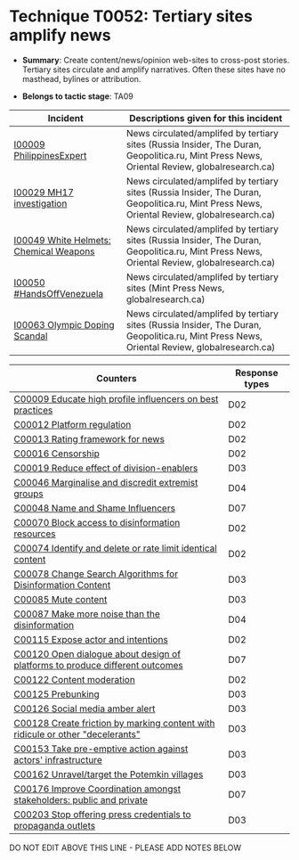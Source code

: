 # Technique T0052: Tertiary sites amplify news

* **Summary**: Create content/news/opinion web-sites to cross-post stories. Tertiary sites circulate and amplify narratives. Often these sites have no masthead, bylines or attribution. 

* **Belongs to tactic stage**: TA09


| Incident | Descriptions given for this incident |
| -------- | -------------------- |
| [I00009 PhilippinesExpert](../incidents/I00009.md) | News circulated/amplifed by tertiary sites (Russia Insider, The Duran, Geopolitica.ru, Mint Press News, Oriental Review, globalresearch.ca) |
| [I00029 MH17 investigation](../incidents/I00029.md) | News circulated/amplifed by tertiary sites (Russia Insider, The Duran, Geopolitica.ru, Mint Press News, Oriental Review, globalresearch.ca) |
| [I00049 White Helmets: Chemical Weapons](../incidents/I00049.md) | News circulated/amplifed by tertiary sites (Russia Insider, The Duran, Geopolitica.ru, Mint Press News, Oriental Review, globalresearch.ca) |
| [I00050 #HandsOffVenezuela](../incidents/I00050.md) | News circulated/amplifed by tertiary sites (Mint Press News, globalresearch.ca) |
| [I00063 Olympic Doping Scandal](../incidents/I00063.md) | News circulated/amplifed by tertiary sites (Russia Insider, The Duran, Geopolitica.ru, Mint Press News, Oriental Review, globalresearch.ca) |



| Counters | Response types |
| -------- | -------------- |
| [C00009 Educate high profile influencers on best practices](../counters/C00009.md) | D02 |
| [C00012 Platform regulation](../counters/C00012.md) | D02 |
| [C00013 Rating framework for news](../counters/C00013.md) | D02 |
| [C00016 Censorship](../counters/C00016.md) | D02 |
| [C00019 Reduce effect of division-enablers](../counters/C00019.md) | D03 |
| [C00046 Marginalise and discredit extremist groups](../counters/C00046.md) | D04 |
| [C00048 Name and Shame Influencers](../counters/C00048.md) | D07 |
| [C00070 Block access to disinformation resources](../counters/C00070.md) | D02 |
| [C00074 Identify and delete or rate limit identical content](../counters/C00074.md) | D02 |
| [C00078 Change Search Algorithms for Disinformation Content](../counters/C00078.md) | D03 |
| [C00085 Mute content](../counters/C00085.md) | D03 |
| [C00087 Make more noise than the disinformation](../counters/C00087.md) | D04 |
| [C00115 Expose actor and intentions](../counters/C00115.md) | D02 |
| [C00120 Open dialogue about design of platforms to produce different outcomes](../counters/C00120.md) | D07 |
| [C00122 Content moderation](../counters/C00122.md) | D02 |
| [C00125 Prebunking](../counters/C00125.md) | D03 |
| [C00126 Social media amber alert](../counters/C00126.md) | D03 |
| [C00128 Create friction by marking content with ridicule or other "decelerants"](../counters/C00128.md) | D03 |
| [C00153 Take pre-emptive action against actors' infrastructure](../counters/C00153.md) | D03 |
| [C00162 Unravel/target the Potemkin villages](../counters/C00162.md) | D03 |
| [C00176 Improve Coordination amongst stakeholders: public and private](../counters/C00176.md) | D07 |
| [C00203 Stop offering press credentials to propaganda outlets](../counters/C00203.md) | D03 |


DO NOT EDIT ABOVE THIS LINE - PLEASE ADD NOTES BELOW